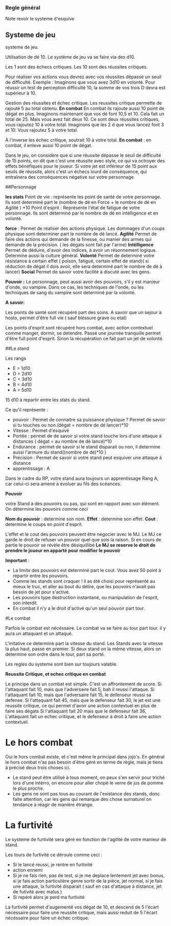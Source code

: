 ### Regle général

Note revoir le systeme d'esquive

## Systeme de jeu

systeme de jeu.

Utilisation de dé 10.
Le système de jeu va se faire via des d10.

Les 1 sont des échecs critiques.
Les 10 sont des réussites critiques.

Pour réaliser vos actions vous devrez avec vos réussites dépassé un seuil de difficulté.
Exemple : Imaginons que vous avez 3d10 en volonté.
Pour réussir un test de perception difficulté 10, la somme de vos trois D devra est supérieur à 10.

Gestion des réussites et échec critique.
Les reussites critique permette de rajouté 5 au total obtenu.
__En combat__ En combat ils rajoute aussi 10 point de dégat en plus.
Imaginons maintenant que vos dé font 10,5 et 10. Cela fait un total de 25.
Mais vous avez fait deux 10. Ce sont deux réussites critiques, vous rajoutez 10 à votre total.
Imaginons que les 2 d que vous lancez font 3 et 10.
Vous rajoutez 5 à votre total.

À l'inverse les échec critique, soutrait 10 à votre total.
__En combat__ : en combat, il enleve aussi 10 point de dégat. 

Dans le jeu, on considère que si une réussite dépasse le seuil de difficulté de 15 points, on dit que c'est une réussite avec style, ce qui va octroyer des effets bénéfiques pour le joueur.
Si votre jet est inférieur de 15 point aux seuils de réussite, alors c'est un échecs lourd de conséquence, qui entraînera des conséquences négative sur votre personnage.

##Personnage

**les stats**
Point de vie : représente les point de santé de votre personnage.
Ils sont determiné part le (nombre de dé en Force + le nombre de dé en Agilité ) *10
Point d'esprit : Représente l'état de fatigue de votre personnage.
Ils sont déterminé par le nombre de dé en intélligence et en volonté.

**force** : Permet de réaliser des actions physique. Les dommages d'un coups physique sont determiner part le nombre de dé lancé.
**Agilité** Permet de faire des actions qui demande de la finesse, ou manier des armes qui demande de la précision. ( les dégats sont fait par l'arme)
**Intélligence** Permet de déduire, d'avoir des indices, à avoir un résonnement logique. Determine aussi la culture général.
**Volonté** Permet de determiné votre résistance à certain effet ( poison, fatigué, certain effet de stand)( si réduction de dégat il dois avoir, elle sera determiné part le nombre de dé à lancer)
**Social** Permet de savoir votre facilité à discuté avec les gens.

__Pouvoir :__
Le personnage, peut aussi avoir des pouvoirs, s'il y est manieur d'onde, ou vampire.
Dans ce cas, les techniques de l'onde, ou les techniques de sang du vampire sont determiné par la volonté.

__A savoir:__

Les points de santé sont récupéré part des soins. A savoir que un sejour à hosto, permet d'être full vie ( sauf bléssure grave ou etat)

Les points d'esprit sont récupéré hors combat, avec action contextuel comme manger, dormir, se detendre.
Passé une journée tranquille permet d'être full point d'esprit. Sinon la récupération ce fait part un jet de volonté.

##Le stand

Les rangs

* E = 1d10
* D = 2d10
* C = 3d10
* B = 4d10
* A = 5d10

15 d10 à repartir entre les stats du stand.

Ce qu'il représente :
* pouvoir : Permet de connaitre sa puissance physique ? Permet de savoir si tu touches ou non.(dégat = nombre de dé lancer)*10
* Vitesse : Permet d'esquivé 
* Portée : permet de de savoir si votre stand touche lors d'une attaque à distances ( dégat = au nombre de dé lancé)*10
* Endurance : permet de savoir si le stand disparait ou non, il determine aussi l'armure du stand((nombre de dé)*10 )
* Précision : Permet de savoir si votre stand peut esquiver une attaque à distance
* apprentissage : A

Dans le cadre du RP, votre stand aura toujours un apprentissage Rang A, car celui-ci sera amené à évoluer au fils des scéances.

**Pouvoir**

votre Stand à des pouvoirs ou pas, qui sont en rapport avec son élément. 
On détermine les pouvoirs comme ceci

__Nom du pouvoir__ : determine son nom.
__Effet__ : determine son effet.
__Cout__ : determine le coups en point d'esprit.

L'effet et le cout des pouvoirs peuvent être negocier avec le MJ. Le MJ ce garde le droit de refuser un pouvoir quel que sois la raison. Si en cours de partie le pouvoir se révèle être désiquillibé __Le MJ se reserve le droit de prendre le joueur en apparté pour modifier le pouvoir__

__Important__ :
* La limite des pouvoirs est determiné part le cout. Vous avez 50 point à repartir entre les pouvoirs.
* Comme les stands sont craquer ! il as été choisi pour représenté au mieux le truc, et aller au bout du délire, que les pouvoirs n'avait pas besoin de jet pour s'activé.
* Les pouvoirs type destruction instantané, ou manipulation de l'esprit, son interdit.
* En combat il n'y a le droit d'activé qu'un seul pouvoir part tour.




#Le combat

Parfois le combat est nécéssaire. 
Le combat va se faire au tour part tour. il y aura un attaquant et un attaqué. 

L'initative ce determine part la vitesse du stand. 
Les Stands avec la vitesse la plus haut, passe en premier.
Si deux stand on la même vitesse, alors on determine son ordre dans le tour, part sa porté.

Les regles du systeme sont bien sur toujours valable.

__Reussite Critique, et echec critique en combat__

Le principe dans un combat est simple. C'est un affrontement de score.
Si l'attaquant fait 10, mais que l'adversaire fait 5, bah il reussi l'attaque.
Si l'attaquant fait 10, mais que l'adversaire fait 15, le defenseur reussi sa defense.
Si l'attaquant fait 45, mais que le defenseur fait 30, le jet est une reussite critique, ce qui permet d'avoir une action contextuel en plus de faire ses dégats
Si l'attaquant fait 20 mais que le defenseur fait 36, L'attaquant fait un echec critique, et le defenseur à droit à faire une action contextuel.



# Le hors combat

Oui le hors combat existe, et c'est même le principal dans jojo's. En général le hors combat n'as pas besoin d'être géré en terme de règle, mais je tiens à précisé deux trois choses ici. 
* Le stand peut être utilisé à tous moment, on peux s'en servir pour triché lors d'une intérro, on encore pour aller chopé le verre de jus de pomme le plus proche.
* Les gens ne sont pas tous au courant de l'existance des stands, donc faite attention, car les gens qui remarque des chose surnaturel on tendance à réagir de manière étrange.


# La furtivité

Le systeme de furtivité sera géré en fonction de l'agilité de votre manieur de stand.

Les tours de furtivité ce déroule comme ceci :
* Si le lancé reussi, je rentre en furtivité
* action ennemi
* Si je ne fais rien, pas de test, si je me deplace lentement jet avec bonus, si je fais action particulière genre sortir de la pièce, jet normal, si je fais une attaque, la furtivité disparait ( sauf en cas d'attaque à distance, jet de futivité avec malus )
* Si repéré alors je perd ma furtivité

La furtivité permet d'augementé vos dégat de 10, et descend de 5 l'écart nécéssaire pour faire une reussite critique, mais aussi reduit de 5 l'écart nécéssaire pour faire un échec critique.


